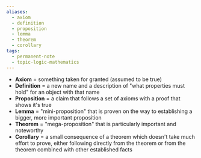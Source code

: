 ```yaml
---
aliases:
  - axiom
  - definition
  - proposition
  - lemma
  - theorem
  - corollary
tags:
  - permanent-note
  - topic-logic-mathematics
---
```

- **Axiom** = something taken for granted (assumed to be true)
- **Definition** = a new name and a description of "what properties must hold" for an object with that name
- **Proposition** = a claim that follows a set of axioms with a proof that shows it's true
- **Lemma** = "mini-proposition" that is proven on the way to establishing a bigger, more important proposition
- **Theorem** = "mega-proposition" that is particularly important and noteworthy
- **Corollary** = a small consequence of a theorem which doesn't take much effort to prove, either following directly from the theorem or from the theorem combined with other established facts
